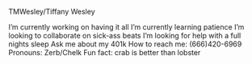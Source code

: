 


TMWesley/Tiffany Wesley

 I’m currently working on having it all
 I’m currently learning patience
 I’m looking to collaborate on sick-ass beats
 I’m looking for help with a full nights sleep
 Ask me about my 401k
 How to reach me: (666)420-6969
 Pronouns: Zerb/Chelk
 Fun fact: crab is better than lobster
